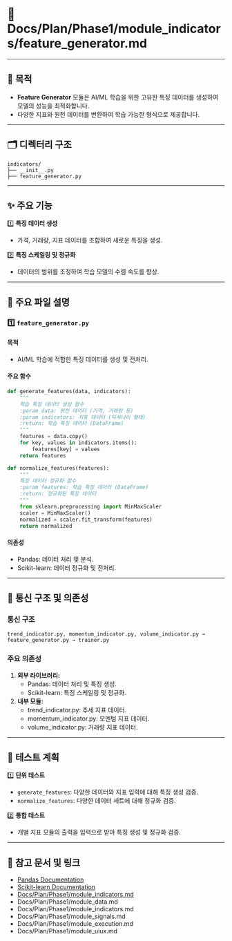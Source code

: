 # 📁 Docs/Plan/Phase1/module_indicators/feature_generator.md

---

## 📌 목적
- **Feature Generator** 모듈은 AI/ML 학습을 위한 고유한 특징 데이터를 생성하여 모델의 성능을 최적화합니다.
- 다양한 지표와 원천 데이터를 변환하여 학습 가능한 형식으로 제공합니다.

---

## 🗂️ 디렉터리 구조
```plaintext
indicators/
├── __init__.py
├── feature_generator.py
```

---

## ✨ 주요 기능

1️⃣ **특징 데이터 생성**  
- 가격, 거래량, 지표 데이터를 조합하여 새로운 특징을 생성.

2️⃣ **특징 스케일링 및 정규화**  
- 데이터의 범위를 조정하여 학습 모델의 수렴 속도를 향상.

---

## 📄 주요 파일 설명

### 1️⃣ `feature_generator.py`
#### 목적
- AI/ML 학습에 적합한 특징 데이터를 생성 및 전처리.

#### 주요 함수

```python
def generate_features(data, indicators):
    """
    학습 특징 데이터 생성 함수
    :param data: 원천 데이터 (가격, 거래량 등)
    :param indicators: 지표 데이터 (딕셔너리 형태)
    :return: 학습 특징 데이터 (DataFrame)
    """
    features = data.copy()
    for key, values in indicators.items():
        features[key] = values
    return features
```

```python
def normalize_features(features):
    """
    특징 데이터 정규화 함수
    :param features: 학습 특징 데이터 (DataFrame)
    :return: 정규화된 특징 데이터
    """
    from sklearn.preprocessing import MinMaxScaler
    scaler = MinMaxScaler()
    normalized = scaler.fit_transform(features)
    return normalized
```

#### 의존성
- Pandas: 데이터 처리 및 분석.
- Scikit-learn: 데이터 정규화 및 전처리.

---

## 🔗 통신 구조 및 의존성

### 통신 구조
```plaintext
trend_indicator.py, momentum_indicator.py, volume_indicator.py → feature_generator.py → trainer.py
```

### 주요 의존성
1. **외부 라이브러리:**
   - Pandas: 데이터 처리 및 특징 생성.
   - Scikit-learn: 특징 스케일링 및 정규화.
2. **내부 모듈:**
   - trend_indicator.py: 추세 지표 데이터.
   - momentum_indicator.py: 모멘텀 지표 데이터.
   - volume_indicator.py: 거래량 지표 데이터.

---

## 📑 테스트 계획
1️⃣ **단위 테스트**
- `generate_features`: 다양한 데이터와 지표 입력에 대해 특징 생성 검증.
- `normalize_features`: 다양한 데이터 세트에 대해 정규화 검증.

2️⃣ **통합 테스트**
- 개별 지표 모듈의 출력을 입력으로 받아 특징 생성 및 정규화 검증.

---

## 📘 참고 문서 및 링크
- [Pandas Documentation](https://pandas.pydata.org/)
- [Scikit-learn Documentation](https://scikit-learn.org/stable/)
- [Docs/Plan/Phase1/module_indicators.md](Docs/Plan/Phase1/module_indicators.md)
- Docs/Plan/Phase1/module_data.md
- Docs/Plan/Phase1/module_indicators.md
- Docs/Plan/Phase1/module_signals.md
- Docs/Plan/Phase1/module_execution.md
- Docs/Plan/Phase1/module_uiux.md